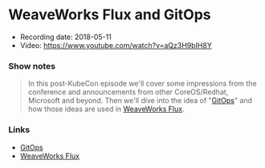 # WeaveWorks Flux and GitOps

- Recording date: 2018-05-11
- Video: https://www.youtube.com/watch?v=aQz3H9bIH8Y

### Show notes

> In this post-KubeCon episode we'll cover some impressions from the conference and announcements from other CoreOS/Redhat, Microsoft and beyond. Then we'll dive into the idea of "[GitOps](https://www.weave.works/blog/gitops-operations-by-pull-request)" and how those ideas are used in [WeaveWorks Flux](https://www.weave.works/oss/flux/).

### Links

 - [GitOps](https://www.weave.works/blog/gitops-operations-by-pull-request)
 - [WeaveWorks Flux](https://www.weave.works/oss/flux/)